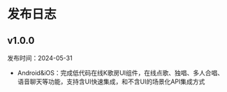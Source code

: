 # 发布日志

## v1.0.0
发布时间：2024-05-31
* Android&iOS：完成低代码在线K歌房UI组件，在线点歌、独唱、多人合唱、语音聊天等功能，支持含UI快速集成，和不含UI的场景化API集成方式

